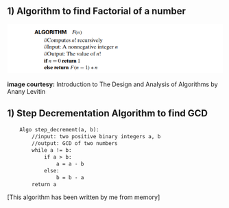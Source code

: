 ## 1) Algorithm to find Factorial of a number

![pesudo_fact](../../img/factorial.png)

**image courtesy:** Introduction to The Design and Analysis of Algorithms by Anany Levitin

## 1) Step Decrementation Algorithm to find GCD

```
    Algo step_decrement(a, b):
        //input: two positive binary integers a, b
        //output: GCD of two numbers
        while a != b:
            if a > b:
                a = a - b
            else:
                b = b - a
        return a
```
[This algorithm has been written by me from memory]